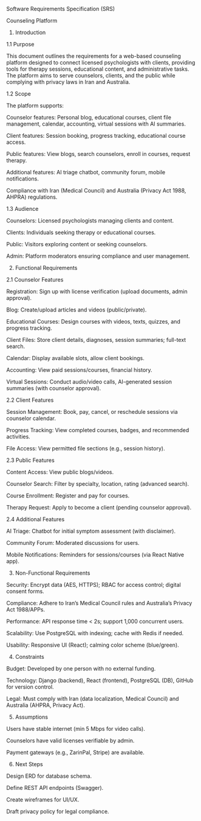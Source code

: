 Software Requirements Specification (SRS)

Counseling Platform

1. Introduction

1.1 Purpose

This document outlines the requirements for a web-based counseling platform designed to connect licensed psychologists with clients, providing tools for therapy sessions, educational content, and administrative tasks. The platform aims to serve counselors, clients, and the public while complying with privacy laws in Iran and Australia.

1.2 Scope

The platform supports:





Counselor features: Personal blog, educational courses, client file management, calendar, accounting, virtual sessions with AI summaries.



Client features: Session booking, progress tracking, educational course access.



Public features: View blogs, search counselors, enroll in courses, request therapy.



Additional features: AI triage chatbot, community forum, mobile notifications.



Compliance with Iran (Medical Council) and Australia (Privacy Act 1988, AHPRA) regulations.

1.3 Audience





Counselors: Licensed psychologists managing clients and content.



Clients: Individuals seeking therapy or educational courses.



Public: Visitors exploring content or seeking counselors.



Admin: Platform moderators ensuring compliance and user management.

2. Functional Requirements

2.1 Counselor Features





Registration: Sign up with license verification (upload documents, admin approval).



Blog: Create/upload articles and videos (public/private).



Educational Courses: Design courses with videos, texts, quizzes, and progress tracking.



Client Files: Store client details, diagnoses, session summaries; full-text search.



Calendar: Display available slots, allow client bookings.



Accounting: View paid sessions/courses, financial history.



Virtual Sessions: Conduct audio/video calls, AI-generated session summaries (with counselor approval).

2.2 Client Features





Session Management: Book, pay, cancel, or reschedule sessions via counselor calendar.



Progress Tracking: View completed courses, badges, and recommended activities.



File Access: View permitted file sections (e.g., session history).

2.3 Public Features





Content Access: View public blogs/videos.



Counselor Search: Filter by specialty, location, rating (advanced search).



Course Enrollment: Register and pay for courses.



Therapy Request: Apply to become a client (pending counselor approval).

2.4 Additional Features





AI Triage: Chatbot for initial symptom assessment (with disclaimer).



Community Forum: Moderated discussions for users.



Mobile Notifications: Reminders for sessions/courses (via React Native app).

3. Non-Functional Requirements





Security: Encrypt data (AES, HTTPS); RBAC for access control; digital consent forms.



Compliance: Adhere to Iran’s Medical Council rules and Australia’s Privacy Act 1988/APPs.



Performance: API response time < 2s; support 1,000 concurrent users.



Scalability: Use PostgreSQL with indexing; cache with Redis if needed.



Usability: Responsive UI (React); calming color scheme (blue/green).

4. Constraints





Budget: Developed by one person with no external funding.



Technology: Django (backend), React (frontend), PostgreSQL (DB), GitHub for version control.



Legal: Must comply with Iran (data localization, Medical Council) and Australia (AHPRA, Privacy Act).

5. Assumptions





Users have stable internet (min 5 Mbps for video calls).



Counselors have valid licenses verifiable by admin.



Payment gateways (e.g., ZarinPal, Stripe) are available.

6. Next Steps





Design ERD for database schema.



Define REST API endpoints (Swagger).



Create wireframes for UI/UX.



Draft privacy policy for legal compliance.